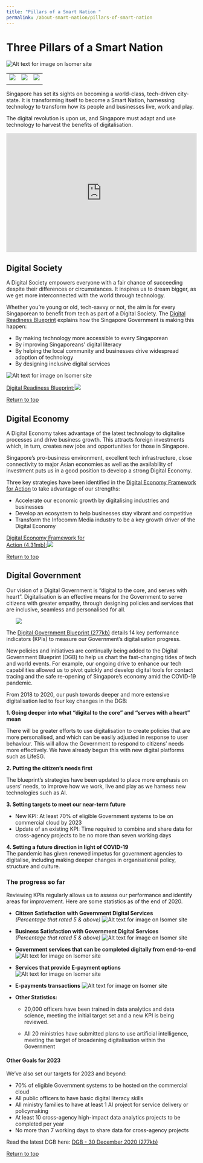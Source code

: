 ```yaml
---
title: "Pillars of a Smart Nation "
permalink: /about-smart-nation/pillars-of-smart-nation
---
```

# Three Pillars of a Smart Nation

![Alt text for image on Isomer site](/images/abt-smart-nation/Smart_Nation_Pillars.jpg)

| |  |  |
| - | - | - |
| <a href="/about-smart-nation/pillars-of-smart-nation#digital-society"><img src="/images/abt-smart-nation/Digital_Society_Button.jpg"> | <a href="/about-smart-nation/pillars-of-smart-nation#digital-economy"><img src="/images/abt-smart-nation/Digital_Economy_Button.jpg"> |<a href="/about-smart-nation/pillars-of-smart-nation#digital-government"><img src="/images/abt-smart-nation/Digital_Government_Button.jpg"></a> |
|  |  |  |

	
Singapore has set its sights on becoming a world-class, tech-driven city-state. It is transforming itself to become a Smart Nation, harnessing technology to transform how its people and businesses live, work and play.  
  
The digital revolution is upon us, and Singapore must adapt and use technology to harvest the benefits of digitalisation.

<iframe width="100%" height="315" src="https://www.youtube.com/embed/DJmoy41mWDQ" title="YouTube video player" frameborder="0" allow="accelerometer; autoplay; clipboard-write; encrypted-media; gyroscope; picture-in-picture" allowfullscreen></iframe>


## Digital Society

A Digital Society empowers everyone  with a fair chance of succeeding despite their differences or circumstances. It inspires us to dream bigger, as we get more interconnected with the world through technology.

Whether you’re young or old, tech-savvy or not, the aim is for every Singaporean to benefit from tech as part of a Digital Society. The <a href="https://www.mci.gov.sg/portfolios/digital-readiness/digital-readiness-blueprint">Digital Readiness Blueprint</a> explains how the Singapore Government is  making this happen:

* By making technology more accessible to every Singaporean
* By improving Singaporeans’ digital literacy
* By helping the local community and businesses drive widespread adoption of technology
* By designing inclusive digital services

![Alt text for image on Isomer site](/images/covid-19/Smart-Nation-Ambassador_TraceTogether-01.jpg)

<div style="width:50%"> <a href="https://www.mci.gov.sg/en/portfolios/digital-readiness/digital-readiness-blueprint" target="_blank">Digital Readiness Blueprint:</a><img src="/images/abt-smart-nation/Digital-Readiness-Blueprint2.png"></div>

[Return to top](#three-pillars-of-a-smart-nation)

## Digital Economy

A Digital Economy takes advantage of the latest technology to digitalise processes and drive business growth. This attracts foreign investments which, in turn, creates new jobs and opportunities for those in Singapore.

Singapore’s pro-business environment, excellent tech infrastructure, close connectivity to major Asian economies as well as the availability of investment puts us in a good position to develop a strong Digital Economy.

Three key strategies have been identified in the <a href="https://www.imda.gov.sg/infocomm-media-landscape/SGDigital/Digital-Economy-Framework-for-Action">Digital Economy Framework for Action</a> to take advantage of our strengths:
* Accelerate our economic growth by digitalising industries and businesses
* Develop an ecosystem to help businesses stay vibrant and competitive
* Transform the Infocomm Media  industry to be a key growth driver of the Digital Economy

<div style="width:50%"> 
 <a href="/files/abt-smart-nation/SGD Framework For Action.pdf">Digital Economy Framework for Action (4.31mb):<img src="/images/abt-smart-nation/Digital-Economy-Framework2.png"></a>
</div>

[Return to top](#three-pillars-of-a-smart-nation)

## Digital Government

Our vision of a Digital Government is “digital to the core, and serves with heart”. Digitalisation is an effective means for the Government to serve citizens with greater empathy, through designing policies and services that are inclusive, seamless and personalised for all.

<div style="width:100%;display:flex;justify-content:center;"><div style="width:90%;height:90%;"><img src="/images/abt-smart-nation/Digital_Government_Digital_To_The_Core_Serves_With_Heart.jpg"></div></div>

The [Digital Government Blueprint (277kb)](/files/publications/dgb-public-document_30dec20.pdf)  details 14 key performance indicators (KPIs) to measure our Government’s digitalisation progress.  

New policies and initiatives are continually being added to the Digital Government Blueprint (DGB) to help us chart the fast-changing tides of tech and world events. For example, our ongoing drive to enhance our tech capabilities allowed us to pivot quickly and develop digital tools for contact tracing and the safe re-opening of Singapore’s economy amid the COVID-19 pandemic.

From 2018 to 2020, our push towards deeper and more extensive digitalisation led to four key changes in the DGB:

**1. Going deeper into what “digital to the core” and “serves with a heart” mean**

There will be greater efforts to use digitalisation to create policies that are more personalised, and which can be easily adjusted in response to user behaviour. This will allow the Government to respond to citizens’ needs more effectively. We have already begun this with new digital platforms such as LifeSG.

**2. Putting the citizen’s needs first**

The blueprint’s strategies have been updated to place more emphasis on users’ needs, to improve how we work, live and play as we harness new technologies such as AI.  

**3. Setting targets to meet our near-term future**
* New KPI:  At least 70% of eligible Government systems to be on commercial cloud by 2023
* Update of an existing KPI: Time required to combine and share data for cross-agency projects to be no more than seven working days  
  
**4. Setting a future direction in light of COVID-19**  
The pandemic has given renewed impetus for government agencies to digitalise, including making deeper changes in organisational policy, structure and culture. 


### The progress so far
Reviewing KPIs regularly allows us to assess our performance and identify areas for improvement. Here are some statistics as of the end of 2020.

* **Citizen Satisfaction with Government Digital Services** <br>*(Percentage that rated 5 & above)*
![Alt text for image on Isomer site](/images/abt-smart-nation/citizen-satisfaction-2020.jpeg)

* **Business Satisfaction with Government Digital Services** <br>*(Percentage that rated 5 & above)*
![Alt text for image on Isomer site](/images/abt-smart-nation/business-satisfaction-2020.jpeg)

* **Government services that can be completed digitally from end-to-end**
![Alt text for image on Isomer site](/images/abt-smart-nation/end-to-end-digital-services-2020.jpeg)

* **Services that provide E-payment options**
![Alt text for image on Isomer site](/images/abt-smart-nation/services-offering-e-payment-2020.jpeg)

* **E-payments transactions**
![Alt text for image on Isomer site](/images/abt-smart-nation/e-payment-transactions-2020.jpeg)

* **Other Statistics:**
  * 20,000 officers have been trained in data analytics and data science, meeting the initial target set  and a new KPI is being reviewed.

  * All 20 ministries have submitted plans to use artificial intelligence, meeting the target of broadening digitalisation within the Government

#### Other Goals for 2023

We’ve also set our targets for 2023 and beyond:
* 70% of eligible Government systems to be hosted on the commercial cloud
* All public officers to have basic digital literacy skills
* All ministry families to have at least 1 AI project for service delivery or policymaking
* At least 10 cross-agency high-impact data analytics projects to be completed per year
* No more than 7 working days to share data for cross-agency projects

Read the latest DGB here: [DGB - 30 December 2020 (277kb)](/files/publications/dgb-public-document_30dec20.pdf)

[Return to top](#three-pillars-of-a-smart-nation)
